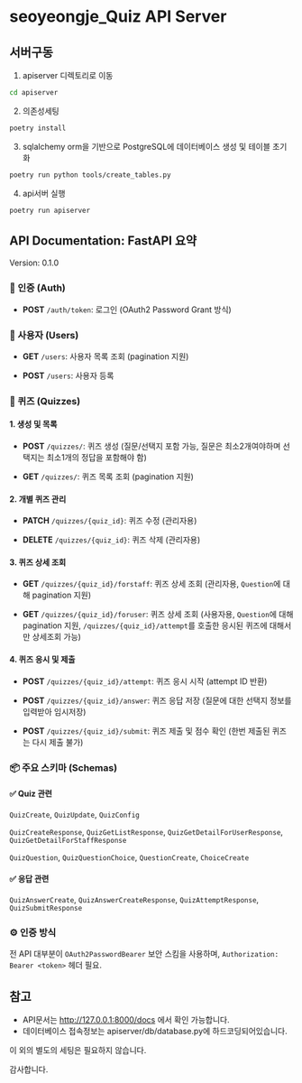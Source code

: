 # seoyeongje_Quiz API Server

## 서버구동
1. apiserver 디렉토리로 이동
```sh
cd apiserver
```

2. 의존성세팅
```sh
poetry install
```

3. sqlalchemy orm을 기반으로 PostgreSQL에 데이터베이스 생성 및 테이블 초기화
```sh
poetry run python tools/create_tables.py
```

4. api서버 실행
```sh
poetry run apiserver
```

## API Documentation: FastAPI 요약
Version: 0.1.0

### 🔑 인증 (Auth)
- **POST** `/auth/token`: 로그인 (OAuth2 Password Grant 방식)

### 👥 사용자 (Users)
- **GET** `/users`: 사용자 목록 조회 (pagination 지원)

- **POST** `/users`: 사용자 등록

### 🧠 퀴즈 (Quizzes)
#### 1. 생성 및 목록
- **POST** `/quizzes/`: 퀴즈 생성 (질문/선택지 포함 가능, 질문은 최소2개여야하며 선택지는 최소1개의 정답을 포함해야 함)

- **GET** `/quizzes/`: 퀴즈 목록 조회 (pagination 지원)

#### 2. 개별 퀴즈 관리
- **PATCH** `/quizzes/{quiz_id}`: 퀴즈 수정 (관리자용)

- **DELETE** `/quizzes/{quiz_id}`: 퀴즈 삭제 (관리자용)

#### 3. 퀴즈 상세 조회
- **GET** `/quizzes/{quiz_id}/forstaff`: 퀴즈 상세 조회 (관리자용, `Question`에 대해 pagination 지원)

- **GET** `/quizzes/{quiz_id}/foruser`: 퀴즈 상세 조회 (사용자용, `Question`에 대해 pagination 지원, `/quizzes/{quiz_id}/attempt`를 호출한 응시된 퀴즈에 대해서만 상세조회 가능)

#### 4. 퀴즈 응시 및 제출
- **POST** `/quizzes/{quiz_id}/attempt`: 퀴즈 응시 시작 (attempt ID 반환)

- **POST** `/quizzes/{quiz_id}/answer`: 퀴즈 응답 저장 (질문에 대한 선택지 정보를 입력받아 임시저장)

- **POST** `/quizzes/{quiz_id}/submit`: 퀴즈 제출 및 점수 확인 (한번 제출된 퀴즈는 다시 제출 불가)

### 📦 주요 스키마 (Schemas)
#### ✅ Quiz 관련
`QuizCreate`, `QuizUpdate`, `QuizConfig`

`QuizCreateResponse`, `QuizGetListResponse`, `QuizGetDetailForUserResponse`, `QuizGetDetailForStaffResponse`

`QuizQuestion`, `QuizQuestionChoice`, `QuestionCreate`, `ChoiceCreate`

#### ✅ 응답 관련
`QuizAnswerCreate`, `QuizAnswerCreateResponse`, `QuizAttemptResponse`, `QuizSubmitResponse`

### ⚙️ 인증 방식
전 API 대부분이 `OAuth2PasswordBearer` 보안 스킴을 사용하며, `Authorization: Bearer <token>` 헤더 필요.

## 참고
- API문서는 http://127.0.0.1:8000/docs 에서 확인 가능합니다.
- 데이터베이스 접속정보는 apiserver/db/database.py에 하드코딩되어있습니다.

이 외의 별도의 세팅은 필요하지 않습니다.

감사합니다.